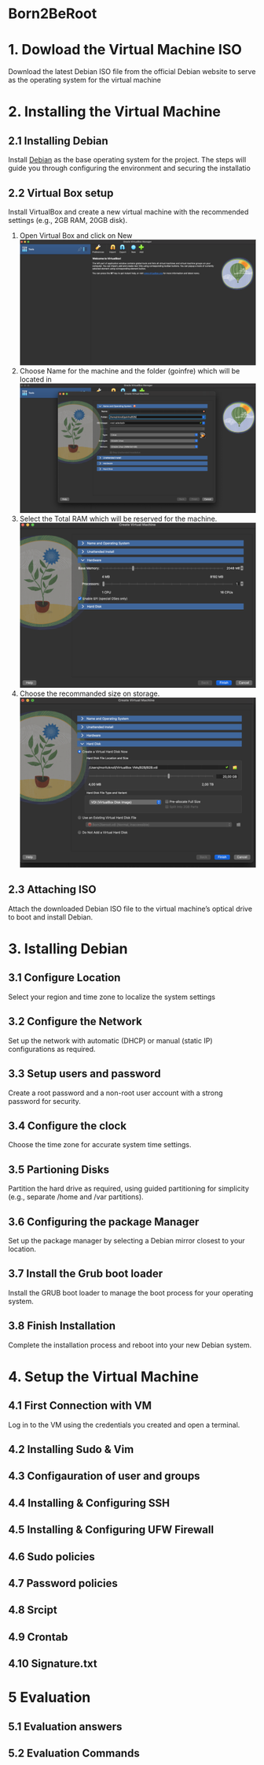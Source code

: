 # Born2BeRoot

# 1. Dowload the Virtual Machine ISO
  Download the latest Debian ISO file from the official Debian website to serve as   the operating system for the virtual machine

# 2. Installing the Virtual Machine


## 2.1 Installing Debian
  Install [Debian](https://www.debian.org/download.en.html) as the base operating system for the project. The steps will guide you through configuring the environment and securing the installatio
## 2.2 Virtual Box setup
Install VirtualBox and create a new virtual machine with the recommended settings (e.g., 2GB RAM, 20GB disk).
1. Open Virtual Box and click on New
   ![new](./Images/new.png)
2. Choose Name for the machine and the folder (goinfre) which will be located in
   ![add_folder](./Images/add_folder.png)
3. Select the Total RAM which will be reserved for the machine.
   ![RAM](./Images/MB.png)
4. Choose the recommanded size on storage.
   ![GB](./Images/GB.png)

## 2.3 Attaching ISO
Attach the downloaded Debian ISO file to the virtual machine’s optical drive to boot and install Debian.
# 3. Istalling Debian

## 3.1 Configure Location
Select your region and time zone to localize the system settings
## 3.2 Configure the Network
Set up the network with automatic (DHCP) or manual (static IP) configurations as required.
## 3.3 Setup users and password
Create a root password and a non-root user account with a strong password for security.
## 3.4 Configure the clock
Choose the time zone for accurate system time settings.
## 3.5 Partioning Disks
Partition the hard drive as required, using guided partitioning for simplicity (e.g., separate /home and /var partitions).
## 3.6 Configuring the package Manager
Set up the package manager by selecting a Debian mirror closest to your location.
## 3.7 Install the Grub boot loader
Install the GRUB boot loader to manage the boot process for your operating system.
## 3.8 Finish Installation
Complete the installation process and reboot into your new Debian system.
# 4. Setup the Virtual Machine 

## 4.1 First Connection with VM
Log in to the VM using the credentials you created and open a terminal.
## 4.2 Installing Sudo & Vim

## 4.3 Configauration of user and groups

## 4.4 Installing & Configuring SSH

## 4.5 Installing & Configuring UFW Firewall 

## 4.6 Sudo policies 

## 4.7 Password policies

## 4.8 Srcipt

## 4.9 Crontab

## 4.10 Signature.txt

# 5 Evaluation

## 5.1 Evaluation answers

## 5.2 Evaluation Commands 
